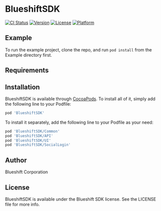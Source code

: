 # BlueshiftSDK

[![CI Status](https://img.shields.io/travis/blueshiftcorp/BlueshiftSDK.svg?style=flat)](https://travis-ci.org/blueshiftcorp/BlueshiftSDK)
[![Version](https://img.shields.io/cocoapods/v/BlueshiftSDK.svg?style=flat)](https://cocoapods.org/pods/BlueshiftSDK)
[![License](https://img.shields.io/cocoapods/l/BlueshiftSDK.svg?style=flat)](https://cocoapods.org/pods/BlueshiftSDK)
[![Platform](https://img.shields.io/cocoapods/p/BlueshiftSDK.svg?style=flat)](https://cocoapods.org/pods/BlueshiftSDK)

## Example

To run the example project, clone the repo, and run `pod install` from the Example directory first.

## Requirements

## Installation

BlueshiftSDK is available through [CocoaPods](https://cocoapods.org). To install all of it, simply add the following line to your Podfile:

```ruby
pod 'BlueshiftSDK'
```

To install it separately, add the following line to your Podfile as your need:

```ruby
pod 'BlueshiftSDK/Common'
pod 'BlueshiftSDK/API'
pod 'BlueshiftSDK/UI'
pod 'BlueshiftSDK/SocialLogin'
```

## Author

Blueshift Corporation

## License

BlueshiftSDK is available under the Blueshift SDK license. See the LICENSE file for more info.
